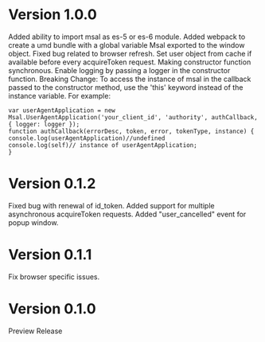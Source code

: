 Version 1.0.0
==========================
Added ability to import msal as es-5 or es-6 module.
Added webpack to create a umd bundle with a global variable Msal exported to the window object.
Fixed bug related to browser refresh. 
Set user object from cache if available before every acquireToken request.
Making constructor function synchronous.
Enable logging by passing a logger in the constructor function.
Breaking Change: To access the instance of msal in the callback passed to the constructor method, use the 'this' keyword instead of the instance variable. For example:
```
var userAgentApplication = new Msal.UserAgentApplication('your_client_id', 'authority', authCallback, { logger: logger });
function authCallback(errorDesc, token, error, tokenType, instance) {
console.log(userAgentApplication)//undefined
console.log(self)// instance of userAgentApplication;
}
```
Version 0.1.2
==========================
Fixed bug with renewal of id_token.
Added support for multiple asynchronous acquireToken requests.
Added "user_cancelled" event for popup window.

Version 0.1.1
==========================
Fix browser specific issues.

Version 0.1.0
==========================
Preview Release 